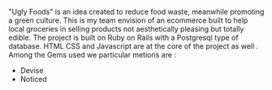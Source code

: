 "Ugly Foods" is an idea created to reduce food waste, meanwhile promoting a green culture. This is my team envision of an ecommerce built to help local groceries in selling products not aesthetically pleasing but totally edible. The project is built on Ruby on Rails with a Postgresql type of database. HTML CSS and Javascript are at the core of the project as well .
Among the Gems used we particular metions are :
- Devise
- Noticed
